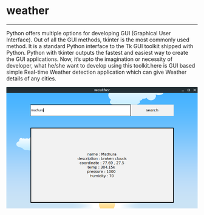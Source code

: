 # weather
---

Python offers multiple options for developing GUI (Graphical User Interface). Out of all the GUI methods, tkinter is the most commonly used method. It is a standard Python interface to the Tk GUI toolkit shipped with Python. Python with tkinter outputs the fastest and easiest way to create the GUI applications. Now, it’s upto the imagination or necessity of developer, what he/she want to develop using this toolkit.here is GUI based simple Real-time Weather detection application which can give Weather details of any cities.


![screen](screen.png)
